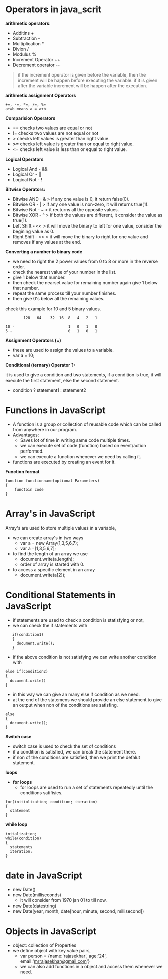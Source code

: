 # Operators in java_scrit

**arithmetic operators**:

 - Additins +
 - Subtraction -
 - Multiplication *
 - Divion /
 - Modulus %
 - Increment Operator ++
 - Decrement operator --
    
> if the increment operator is given before the variable, then the increment will be happen before executing the variable. if it is given after the variable increment will be happen after the execution.

**arithmetic assignment Operators**

```
+=, -=, *=, /=, %=
a+=b means a = a+b
```
**Comparision Operators**

-  == checks two values are equal or not
-  != checks two values are not equal or not
-  *>* checks left values is greater than right value.
-  **>=** checks left value is greater than or equal to right value.
-  <= checks left value is less than or equal to right value.

**Logical Operators**

 - Logical And - &&
 - Logical Or - ||
 - Logical Not - !

**Bitwise Operators:**

- Bitwise AND - & > if any one value is 0, it return false(0).
- Bitwise OR - | > if any one value is non-zero, it will returns true(1).
- Bitwise Not - ~ > it reuturns all the opposite values.
- Bitwise XOR - ^ > if both the values are different, it consider the value as true(1).
- Left Shift - << > it will move the binary to left for one value, consider the begining value as 0.
- Right Shift - >> > it will move the binary to right for one value and removes if any values at the end.

**Converting a number to binary code**

   - we need to right the 2 power values from 0 to 8 or more in the reverse order.
   - check the nearest value of your number in the list.
   - give 1 below that number.
   - then check the nearset value for remaining number again give 1 below that number.
   - repeat the same process till your number finishes.
   - then give 0's below all the remaining values.
  
  check this example for 10 and 5 binary values.
```
        128   64    32  16  8   4   2   1

10 -                        1   0   1   0
5 -                         0   1   0   1
```

**Assignment Operators (=)**

- these are used to assign the values to a variable.
- var a = 10;

**Conditional (ternary) Operator ?:**

it is used to give a condition and two statements, if a condition is true, it will execute the first statement, else the second statement.

 - condition ? statement1 : statement2

# Functions in JavaScript

 - A function is a group or collection of reusable code which can be called from anywhere in our program.
 - Advantages:
   - Saves lot of time in writing same code multiple times.
   - we can execute set of code (function) based on event/action performed.
   - we can execute a function whenever we need by calling it.
 - functions are executed by creating an event for it.

**Function format**
```
function functionname(optional Parameters)
{
    functoin code
}
```

# Array's in JavaScript

 Array's are used to store multiple values in a variable,
  - we can create array's in two ways
    - var a = new Array(1,3,5,6,7);
    - var a =[1,3,5,6,7];
  - to find the length of an array we use
    - document.write(a.length);
    - order of array is started with 0.
  - to access a specific element in an array
    - document.write(a[2]);

# Conditional Statements in JavaScript

  - if statements are used to check a condition is statisfying or not,
  - we can check the if statements with

```
   if(condition1)
   {
     document.write();
   }
```
 - if the above condition is not satisfying we can write another condition with
```
else if(condition2)
{
  document.write()
}
```
 - in this way we can give an many else if condition as we need.
 - at the end of the statemens we should provide an else statement to give an output when non of the conditions are satisfing. 
```
else
{
  document.write();
}
```

 **Switch case**
 - switch case is used to check the set of conditions
 - if a condition is satisfied, we can break the statement there.
 - if non of the conditions are satisfied, then we print the defalut statement.

**loops**
- **for loops**
  - for loops are used to run a set of statements repeatedly until the conditions satifisies.
```
for(initiolization; condition; iteration)
{
  statement
}  
```
**while loop**
```
initalization;
while(condition)
{
  statements
  iteration;
}
```
# date in JavaScript

 - new Date()
 - new Date(milliseconds)
   - it will consider from 1970 jan 01 to till now.
 - new Date(datestring)
 - new Date(year, month, date[hour, minute, second, millisecond])

# Objects in JavaScript

- object: collection of Properties
- we define object with key value pairs,
  - var person = {name:'rajasekhar', age:'24', email:'mrrajasekhar@gmail.com'}
  - we can also add functions in a object and access them whenever we need.